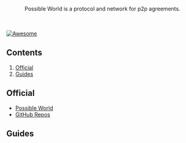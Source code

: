<br/>

<div align="center">
Possible World is a protocol and network for p2p agreements.
</div>

<br/>
<br/>

[![Awesome](https://awesome.re/badge.svg)](https://awesome.re)

## Contents

1. [Official](#official)
2. [Guides](#guides)

## Official

- [Possible World](https://possible.world)
- [GitHub Repos](https://github.com/possible-world)

## Guides